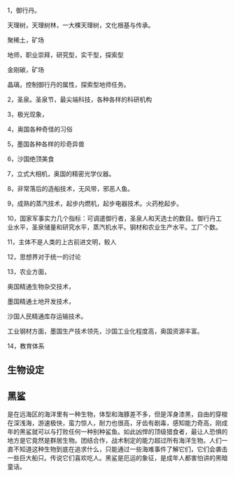 1，御行丹。

天理树，天理树林，一大棵天理树，文化根基与传承。

聚稀土，矿场

地师，职业崇拜，研究型，实干型，探索型

金刚碳，矿场

晶璃，控制御行丹的属性，探索型地师任务。

2，圣泉。圣泉节，最尖端科技，各种各样的科研机构

3，极光现象，

4，奥国各种奇怪的习俗

5，墨国各种各样的珍奇异兽

6，沙国绝顶美食

7，立式大相机，奥国的精密光学仪器。

8，非常落后的造船技术，无风带，邪恶人鱼。

9，成熟的蒸汽技术，起步内燃机，起步电器技术。火药枪起步。

10，国家军事实力几个指标：可调遣御行者，圣泉人和天选士的数目。御行丹工业水平，圣泉储量和研究水平，蒸汽机水平。钢材和农业生产水平。工厂个数。

11，主体不是人类的上古前进文明，鲛人

12，思想界对于统一的讨论

13，农业方面，

奥国精通生物杂交技术，

墨国精通土地开发技术，

沙国人民精通库存运输技术。

工业钢材方面，墨国生产技术领先，沙国工业化程度高，奥国资源丰富。

14，教育体系

## 生物设定

## 黑鲨

是在远海区的海洋里有一种生物，体型和海豚差不多，但是浑身漆黑，自由的穿梭在深浅海，游速极快，蛮力惊人，耐力也很高，牙齿有剧毒，感知能力奇高，刚成年的黑鲨就可以与打败任何一种别种鲨鱼。如此凶悍的顶级猎食者，最让人恐惧的地方是它竟然是群居生物。团结合作，战术制定的能力超过所有海洋生物。人们一直不知道这种生物到底在追求什么，只能通过一些海难事件了解它们，它们会袭击一些巨大船只。传说它们喜欢吃人。黑鲨是厄运的象征，是成年人都害怕讲的黑暗童话。
